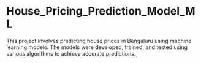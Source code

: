 # House_Pricing_Prediction_Model_ML
This project involves predicting house prices in Bengaluru using machine learning models. The models were developed, trained, and tested using various algorithms to achieve accurate predictions.

